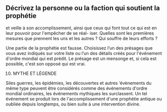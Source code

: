 ## Décrivez la personne ou la faction qui soutient la prophétie

et veille à son accomplissement, ainsi que ceux qui font
tout ce qui est en leur pouvoir pour l'empêcher de se réal-
iser. Quelles sont les premières mesures que prennent les
uns et les autres ? Qui souffre de leurs efforts ?

Une partie de la prophétie est fausse. Choisissez l’un des
présages que vous avez indiqués sur votre liste ou l’un des
détails créés pour l'événement d'ordre mondial qui est
prédit. Le présage est un mensonge et, si cela est possible,
c'est son opposé qui est vrai.

10. MYTHE ET LÉGENDE

Siles guerres, les épidémies, les découvertes et autres
‘évènements du même type peuvent être considérés comme
des événements d'ordre mondial ordinaires, les événements
mythiques les surclassent. Un tel événement se produit lors
de l'accomplissement d'une prophétie antique ou oubliée
depuis longtemps, ou bien suite à une intervention divine.
